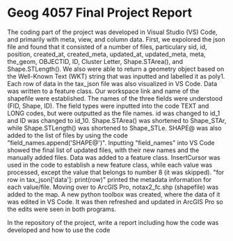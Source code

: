 # Geog 4057 Final Project Report
The coding part of the project was developed in Visual Studio (VS) Code, and primarily with meta, view, and column data. 
First, we expolored the json file and found that it consisted of a number of files, particulary sid, id, position, created_at, created_meta, updated_at, updated_meta, meta, the_geom, OBJECTID, ID, Cluster Letter, Shape.STArea(), and Shape.STLength(). We also were able to return a geometry object based on the Well-Known Text (WKT) string that was inputted and labelled it as poly1. Each row of data in the tax_json file was also visualized in VS Code. 
Data was written to a feature class. Our workspace link and name of the shapefile were established. The names of the three fields were understood (FID, Shape, ID). The field types were inputted into the code TEXT and LONG codes, but were outputted as the file names. id was changed to id_1 and ID was changed to id_10. Shape.STArea() was shortened to Shape_STAr, while Shape.STLength() was shortened to Shape_STLe. SHAPE@ was also added to the list of files by using the code "field_names.append('SHAPE@')". Inputting "field_names" into VS Code showed the final list of updated files, with their new names and the manually added files. 
Data was added to a feature class. InsertCursor was used in the code to establish a new feature class, while each value was processed, except the value that belongs to number 8 (it was skipped). "for row in tax_json['data']:
    print(row)" printed the metadata information for each value/file. 
    Moving over to ArcGIS Pro, notax2_fc.shp (shapefile) was added to the map. A new python toolbox was created, where the data of it was edited in VS Code. It was then refreshed and updated in ArcGIS Pro so the edits were seen in both programs. 




In the repository of the project, write a report including how the code was developed and how to use the code











